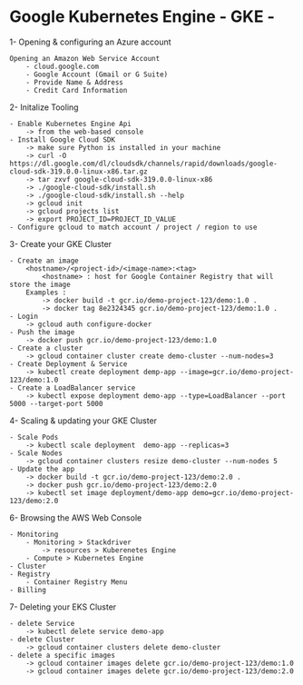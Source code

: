 Google Kubernetes Engine - GKE -
===

1- Opening & configuring an Azure account

    Opening an Amazon Web Service Account
        - cloud.google.com
        - Google Account (Gmail or G Suite)
        - Provide Name & Address
        - Credit Card Information

2- Initalize Tooling

    - Enable Kubernetes Engine Api
        -> from the web-based console
    - Install Google Cloud SDK
        -> make sure Python is installed in your machine
        -> curl -O https://dl.google.com/dl/cloudsdk/channels/rapid/downloads/google-cloud-sdk-319.0.0-linux-x86.tar.gz
        -> tar zxvf google-cloud-sdk-319.0.0-linux-x86
        -> ./google-cloud-sdk/install.sh
        -> ./google-cloud-sdk/install.sh --help
        -> gcloud init
        -> gcloud projects list
        -> export PROJECT_ID=PROJECT_ID_VALUE
    - Configure gcloud to match account / project / region to use  


3- Create your GKE Cluster

    - Create an image
        <hostname>/<project-id>/<image-name>:<tag>
            <hostname> : host for Google Container Registry that will store the image
        Examples : 
            -> docker build -t gcr.io/demo-project-123/demo:1.0 .
            -> docker tag 8e2324345 gcr.io/demo-project-123/demo:1.0 .
    - Login 
        -> gcloud auth configure-docker
    - Push the image
        -> docker push gcr.io/demo-project-123/demo:1.0
    - Create a cluster
        -> gcloud container cluster create demo-cluster --num-nodes=3
    - Create Deployment & Service
        -> kubectl create deployment demp-app --image=gcr.io/demo-project-123/demo:1.0
    - Create a LoadBalancer service
        -> kubectl expose deployment demo-app --type=LoadBalancer --port 5000 --target-port 5000

4- Scaling & updating your GKE Cluster

    - Scale Pods
        -> kubectl scale deployment  demo-app --replicas=3
    - Scale Nodes
        -> gcloud container clusters resize demo-cluster --num-nodes 5
    - Update the app
        -> docker build -t gcr.io/demo-project-123/demo:2.0 .
        -> docker push gcr.io/demo-project-123/demo:2.0
        -> kubectl set image deployment/demo-app demo=gcr.io/demo-project-123/demo:2.0

6- Browsing the AWS Web Console

    - Monitoring
        - Monitoring > Stackdriver
            -> resources > Kuberenetes Engine
        - Compute > Kubernetes Engine
    - Cluster
    - Registry
        - Container Registry Menu
    - Billing

7- Deleting your EKS Cluster

    - delete Service
        -> kubectl delete service demo-app
    - delete Cluster
        -> gcloud container clusters delete demo-cluster
    - delete a specific images
        -> gcloud container images delete gcr.io/demo-project-123/demo:1.0
        -> gcloud container images delete gcr.io/demo-project-123/demo:2.0
